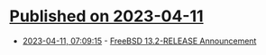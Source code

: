 # [Published on 2023-04-11](index.md)

* [2023-04-11, 07:09:15](https://lobste.rs/s/ingr5v/freebsd_13_2_release_announcement) - [FreeBSD 13.2-RELEASE Announcement](https://www.freebsd.org/releases/13.2R/announce/)

